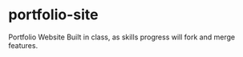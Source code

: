 # portfolio-site
Portfolio Website
Built in class, as skills progress will fork and merge features.

